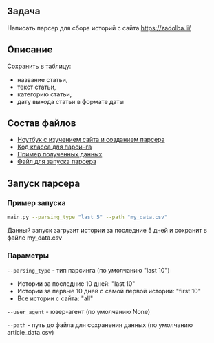 ## Задача

Написать парсер для сбора историй с сайта https://zadolba.li/

## Описание

Сохранить в таблицу: 
* название статьи, 
* текст статьи, 
* категорию статьи, 
* дату выхода статьи в формате даты

## Состав файлов
* [Ноутбук с изучением сайта и созданием парсера](https://github.com/Daniil-Solo/Machine-learning-HSE-Specialization/blob/main/Data%20collection%20and%20analysis%20in%20Python/Parsing%20of%20articles/Parsing.ipynb)
* [Код класса для парсинга](https://github.com/Daniil-Solo/Machine-learning-HSE-Specialization/blob/main/Data%20collection%20and%20analysis%20in%20Python/Parsing%20of%20articles/Parser.py)
* [Пример полученных данных](https://github.com/Daniil-Solo/Machine-learning-HSE-Specialization/blob/main/Data%20collection%20and%20analysis%20in%20Python/Parsing%20of%20articles/article_data.csv)
* [Файл для запуска парсера](https://github.com/Daniil-Solo/Machine-learning-HSE-Specialization/blob/main/Data%20collection%20and%20analysis%20in%20Python/Parsing%20of%20articles/main.py)

## Запуск парсера

### Пример запуска 
```Bash
main.py --parsing_type "last 5" --path "my_data.csv"
```
Данный запуск загрузит истории за последние 5 дней и сохранит в файле my_data.csv
### Параметры
`--parsing_type` - тип парсинга (по умолчанию "last 10")
* Истории за последние 10 дней: "last 10"
* Истории за первые 10 дней с самой первой истории: "first 10"
* Все истории с сайта: "all"

`--user_agent` - юзер-агент (по умолчанию None)

`--path` - путь до файла для сохранения данных (по умолчанию article_data.csv)

